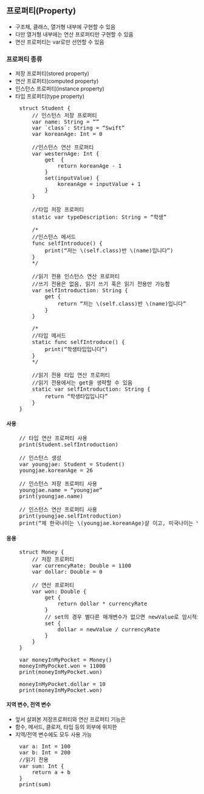 ## 프로퍼티(Property)
* 구조체, 클래스, 열거형 내부에 구현할 수 있음
* 다만 열거형 내부에는 연산 프로퍼티만 구현할 수 있음
* 연산 프로퍼티는 var로만 선언할 수 있음

### 프로퍼티 종류
* 저장 프로퍼티(stored property)
* 연산 프로퍼티(computed property)
* 인스턴스 프로퍼티(instance property)
* 타입 프로퍼티(type property)

<pre>
	struct Student {
		// 인스턴스 저장 프로퍼티
		var name: String = “”
		var `class`: String = “Swift”
		var koreanAge: Int = 0
		
		//인스턴스 연산 프로퍼티
		var westernAge: Int {
			get  {
				return koreanAge - 1
			}
			set(inputValue) {
				koreanAge = inputValue + 1
			}
		}

		//타입 저장 프로퍼티
		static var typeDescription: String = “학생”

		/*
		//인스턴스 메서드
		func selfIntroduce() {
			print(“저는 \(self.class)반 \(name)입니다”)
		}
		*/
		
		//읽기 전용 인스턴스 연산 프로퍼티
		//쓰기 전용은 없음, 읽기 쓰기 혹은 읽기 전용만 가능함
		var selfIntroduction: String {
			get {
				return “저는 \(self.class)반 \(name)입니다”
			}
		}

		/*
		//타입 메서드
		static func selfIntroduce() {
			print(“학생타입입니다”)
		}
		*/
		
		//읽기 전용 타입 연산 프로퍼티
		//읽기 전용에서는 get을 생략할 수 있음
		static var selfIntroduction: String {
			return “학생타입입니다”
		}
	}
</pre>

#### 사용
<pre>
	// 타입 연산 프로퍼티 사용
	print(Student.selfIntroduction)
	
	// 인스턴스 생성
	var youngjae: Student = Student()
	youngjae.koreanAge = 26
	
	// 인스턴스 저장 프로퍼티 사용
	youngjae.name = “youngjae”
	print(youngjae.name)

	// 인스턴스 연산 프로퍼티 사용
	print(youngjae.selfIntroduction)
	print(“제 한국나이는 \(youngjae.koreanAge)살 이고, 미국나이는 \(youngjae.westernAge)살 입니다.”)
</pre>

#### 응용
<pre>
	struct Money {
		// 저장 프로퍼티
		var currencyRate: Double = 1100
		var dollar: Double = 0

		// 연산 프로퍼티
		var won: Double {
			get {
				return dollar * currencyRate
			}
			// set의 경우 별다른 매개변수가 없으면 newValue로 암시적으로 표현 가능.
			set {
				dollar = newValue / currencyRate
			}
		}
	}

	var moneyInMyPocket = Money()
	moneyInMyPocket.won = 11000
	print(moneyInMyPocket.won)

	moneyInMyPocket.dollar = 10
	print(moneyInMyPocket.won)
</pre>

#### 지역 변수, 전역 변수
* 앞서 살펴본 저장프로퍼티와 연산 프로퍼티 기능은
* 함수, 메서드, 클로저, 타입 등의 외부에 위치한 
* 지역/전역 변수에도 모두 사용 가능
<pre>
	var a: Int = 100
	var b: Int = 200
	//읽기 전용
	var sum: Int {
		return a + b
	}
	print(sum)
</pre>
